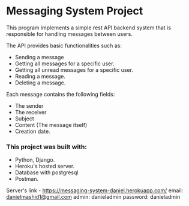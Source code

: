# Messaging System Project

This program implements a simple rest API backend system that is responsible for handling messages between users.

The API provides basic functionalities such as:
- Sending a message
- Getting all messages for a specific user.
- Getting all unread messages for a specific user.
- Reading a message.
- Deleting a message.

Each message contains the following fields:
- The sender
- The receiver
- Subject
- Content (The message itself)
- Creation date.

### This project was built with:
- Python, Django.
- Heroku's hosted server.
- Database with postgresql
- Postman.

Server's link - https://messaging-system-daniel.herokuapp.com/
email: danielmashid1@gmail.com
admin: danieladmin
password: danieladmin
